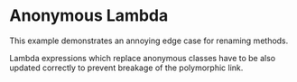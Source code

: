 # Anonymous Lambda

This example demonstrates an annoying edge case for renaming methods.

Lambda expressions which replace anonymous classes have to be also updated correctly to prevent breakage of the polymorphic link.
